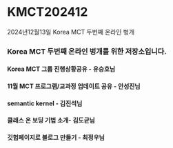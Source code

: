 # KMCT202412
2024년12월13일 Korea MCT 두번째 온라인 벙개

### Korea MCT 두번째 온라인 벙개를 위한 저장소입니다.
#### Korea MCT 그룹 진행상황공유 - 유승호님
#### 11월 MCT 프로그램/교과정 업데이트 공유 - 안성진님
#### semantic kernel - 김진석님
#### 클래스 온 보딩 기법 소개- 김도균님
#### 깃헙페이지로 블로그 만들기 - 최정우님

